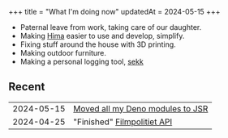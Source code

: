 +++
title = "What I'm doing now"
updatedAt = 2024-05-15
+++

- Paternal leave from work, taking care of our daughter.
- Making [Hima][hima] easier to use and develop, simplify.
- Fixing stuff around the house with 3D printing.
- Making outdoor furniture.
- Making a personal logging tool, [sekk]

## Recent

|            |                                    |
| ---------: | :--------------------------------- |
| 2024-05-15 | [Moved all my Deno modules to JSR] |
| 2024-04-25 | "Finished" [Filmpolitiet API]      |

[hima]: https://sr.ht/~timharek/hima/
[Filmpolitiet API]: https://sr.ht/~timharek/filmpolitiet-api/
[sekk]: https://git.sr.ht/~timharek/sekk
[Moved all my Deno modules to JSR]:
  /blog/all-my-deno-modules-are-now-available-on-jsr
